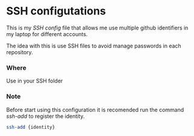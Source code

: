 # SSH configutations

This is my *SSH config* file that allows me use multiple github identifiers in my laptop for different accounts.

The idea with this is use SSH files to avoid manage passwords in each repository.

### Where

Use in your SSH folder

### Note

Before start using this configuration it is recomended run the command *ssh-add* to register the identity.

```bash
ssh-add {identity}
```

